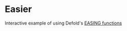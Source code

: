 # Easier

Interactive example of using Defold's [EASING functions](https://www.defold.com/manuals/animation/#_easing)

